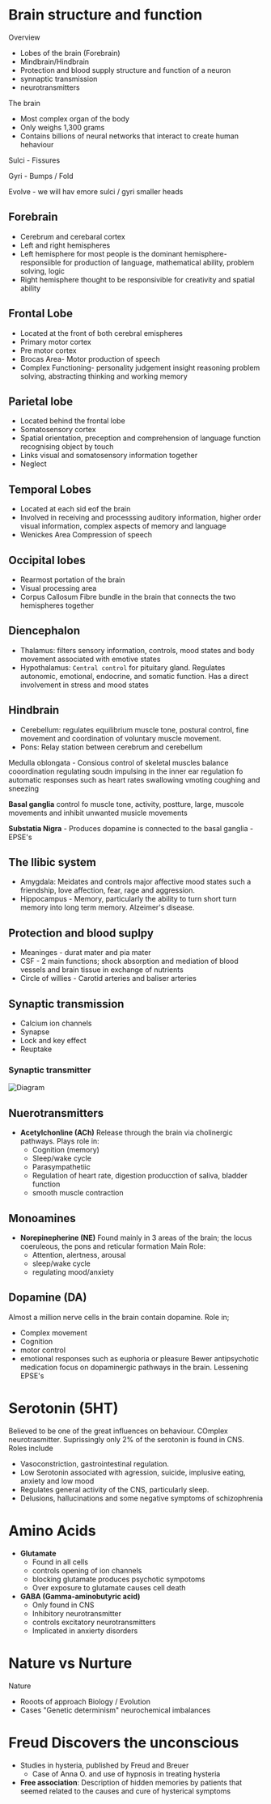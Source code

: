 # Brain structure and function

Overview 
- Lobes of the brain (Forebrain)
- Mindbrain/Hindbrain
- Protection and blood supply structure and function of a neuron
- synnaptic transmission 
- neurotransmitters  

The brain
- Most complex organ of the body
- Only weighs 1,300 grams
- Contains billions of neural networks that interact to create human hehaviour

Sulci - Fissures 

Gyri - Bumps / Fold


Evolve - we will hav emore sulci / gyri smaller heads

## Forebrain
- Cerebrum and cerebaral cortex
- Left and right hemispheres
- Left hemisphere for most people is the dominant hemisphere- responsiible for production of language, mathematical ability, problem solving, logic 
- Right hemisphere thought to be responsivible for creativity and spatial ability 

## Frontal Lobe 
- Located at the front of both cerebral emispheres
- Primary motor cortex
- Pre motor cortex
- Brocas Area- Motor production of speech
- Complex Functioning- personality judgement insight reasoning problem solving, abstracting thinking and working memory

## Parietal lobe
- Located behind the frontal lobe
- Somatosensory cortex
- Spatial orientation, preception and comprehension of language function recognising object by touch
- Links visual and somatosensory information together 
- Neglect

## Temporal Lobes
- Located at each sid eof the brain
- Involved in receiving and processsing auditory information, higher order visual information, complex aspects of memory and language
- Wenickes Area Compression of speech

## Occipital lobes
- Rearmost portation of the brain
- Visual processing area
- Corpus Callosum Fibre bundle in the brain that connects the two hemispheres together 


## Diencephalon
- Thalamus: filters sensory information, controls, mood states and body movement associated with emotive states
- Hypothalamus: `Central control` for pituitary gland. Regulates autonomic, emotional, endocrine, and somatic function. Has a direct involvement in stress and mood states

## Hindbrain
- Cerebellum: regulates equilibrium muscle tone, postural control, fine movement and coordination of voluntary muscle movement.
- Pons: Relay station between cerebrum and cerebellum


Medulla oblongata - Consious control of skeletal muscles balance cooordination regulating soudn impulsing in the inner ear regulation fo automatic responses such as heart rates swallowing vmoting coughing and sneezing

**Basal ganglia** control fo muscle tone, activity, postture, large, muscole movements and inhibit unwanted musicle movements

**Substatia Nigra** - Produces dopamine is connected to the basal ganglia - EPSE's

## The llibic system
- Amygdala: Meidates and controls major affective mood states such a friendship, love affection, fear, rage and aggression.
- Hippocampus - Memory, particularly the ability to turn short turn memory into long term memory. Alzeimer's disease.

## Protection and blood suplpy
- Meaninges - durat mater and pia mater 
- CSF - 2 main functions; shock absorption and mediation of blood vessels and brain tissue in exchange of nutrients
- Circle of willies - Carotid arteries and baliser arteries

## Synaptic transmission 
- Calcium ion channels
- Synapse 
- Lock and key effect
- Reuptake

### Synaptic transmitter
![Diagram](https://external-content.duckduckgo.com/iu/?u=https%3A%2F%2F1.bp.blogspot.com%2F--PtvzLhICYA%2FV1adKQvTKFI%2FAAAAAAAAb3M%2FS8dmlJlGBf4pNYOds_Z6Atg_RA44wJGuQCK4B%2Fs640%2Fsynaptic%252Btransmission.png&f=1&nofb=1)

## Nuerotransmitters

- **Acetylchonline (ACh)** Release through the brain via cholinergic pathways. Plays role in: 
  - Cognition (memory)
  - Sleep/wake cycle
  - Parasympathetiic
  - Regulation of heart rate, digestion producction of saliva, bladder function
  - smooth muscle contraction

## Monoamines 
- **Norepinepherine (NE)** Found mainly in 3 areas of the brain; the locus coeruleous, the pons and reticular formation Main Role:  
  - Attention, alertness, arousal
  - sleep/wake cycle
  - regulating mood/anxiety

## Dopamine (DA)
Almost a million nerve cells in the brain contain dopamine. Role in;
  - Complex movement
  - Cognition
  - motor control
  - emotional responses such as euphoria or pleasure
Bewer antipsychotic medication focus on dopaminergic pathways in the brain. Lessening EPSE's

# Serotonin (5HT)
Believed to be one of the great influences on behaviour. COmplex neurotrasmitter. Suprissingly only 2% of the serotonin is found in CNS. Roles include
  - Vasoconstriction, gastrointestinal regulation.
  - Low Serotonin associated with agression, suicide, implusive eating, anxiety and low mood
  - Regulates general activity of the CNS, particularly sleep.
  - Delusions, hallucinations and some negative symptoms of schizophrenia

# Amino Acids
- **Glutamate** 
  - Found in all cells
  - controls opening of ion channels
  - blocking glutamate produces psychotic sympotoms
  - Over exposure to glutamate causes cell death
- **GABA (Gamma-aminobutyric acid)**
  - Only found in CNS
  - Inhibitory neurotransmitter
  - controls excitatory neurotransmitters
  - Implicated in anxierty disorders

# Nature vs Nurture

Nature
- Rooots of approach
  Biology / Evolution
- Cases "Genetic determinism" neurochemical imbalances 


# Freud Discovers the unconscious 
- Studies in hysteria, published by Freud and Breuer 
  - Case of Anna O. and use of hypnosis in treating hysteria
- **Free association**: Description of hidden memories by patients that seemed related to the causes and cure of hysterical symptoms 
